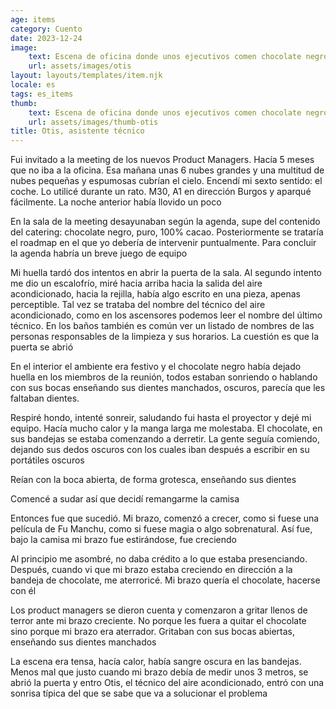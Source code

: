```yaml
---
age: items
category: Cuento
date: 2023-12-24
image:
    text: Escena de oficina donde unos ejecutivos comen chocolate negro
    url: assets/images/otis
layout: layouts/templates/item.njk
locale: es
tags: es_items
thumb:
    text: Escena de oficina donde unos ejecutivos comen chocolate negro
    url: assets/images/thumb-otis
title: Otis, asistente técnico
---
```


Fui invitado a la meeting de los nuevos Product Managers. Hacía 5 meses que no iba a la oficina. Esa mañana unas 6 nubes grandes y una multitud de nubes pequeñas y espumosas cubrían el cielo. Encendí mi sexto sentido: el coche. Lo utilicé durante un rato. M30, A1 en dirección Burgos y aparqué fácilmente. La noche anterior había llovido un poco

En la sala de la meeting desayunaban según la agenda, supe del contenido del catering: chocolate negro, puro, 100% cacao. Posteriormente se trataría el roadmap en el que yo debería de intervenir puntualmente. Para concluir la agenda habría un breve juego de equipo

Mi huella tardó dos intentos en abrir la puerta de la sala. Al segundo intento me dio un escalofrío, miré hacia arriba hacia la salida del aire acondicionado, hacia la rejilla, había algo escrito en una pieza, apenas perceptible. Tal vez se trataba del nombre del técnico del aire acondicionado, como en los ascensores podemos leer el nombre del último técnico. En los baños también es común ver un listado de nombres de las personas responsables de la limpieza y sus horarios. La cuestión es que la puerta se abrió

En el interior el ambiente era festivo y el chocolate negro había dejado huella en los miembros de la reunión, todos estaban sonriendo o hablando con sus bocas enseñando sus dientes manchados, oscuros, parecía que les faltaban dientes.

Respiré hondo, intenté sonreir, saludando fui hasta el proyector y dejé mi equipo. Hacía mucho calor y la manga larga me molestaba. El chocolate, en sus bandejas se estaba comenzando a derretir. La gente seguía comiendo, dejando sus dedos oscuros con los cuales iban después a escribir en su portátiles oscuros

Reían con la boca abierta, de forma grotesca, enseñando sus dientes

Comencé a sudar así que decidí remangarme la camisa

Entonces fue que sucedió. Mi brazo, comenzó a crecer, como si fuese una película de Fu Manchu, como si fuese magia o algo sobrenatural. Así fue, bajo la camisa mi brazo fue estirándose, fue creciendo

Al principio me asombré, no daba crédito a lo que estaba presenciando. Después, cuando vi que mi brazo estaba creciendo en dirección a la bandeja de chocolate, me aterroricé. Mi brazo quería el chocolate, hacerse con él

Los product managers se dieron cuenta y comenzaron a gritar llenos de terror ante mi brazo creciente. No porque les fuera a quitar el chocolate sino porque mi brazo era aterrador. Gritaban con sus bocas abiertas, enseñando sus dientes manchados

La escena era tensa, hacía calor, había sangre oscura en las bandejas. Menos mal que justo cuando mi brazo debía de medir unos 3 metros, se abrió la puerta y entro Otis, el técnico del aire acondicionado, entró con una sonrisa típica del que se sabe que va a solucionar el problema

